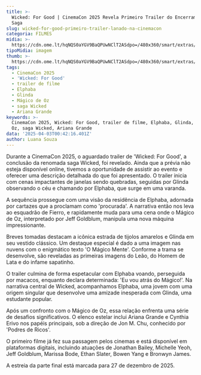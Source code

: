 ```yaml
---
title: >-
  Wicked: For Good | CinemaCon 2025 Revela Primeiro Trailer do Encerramento da
  Saga
slug: wicked-for-good-primeiro-trailer-lanado-na-cinemacon
categoria: FILMES
midia: >-
  https://cdn.ome.lt/hqNQS0aYGV9BaQPUwNClT2ASdpo=/480x360/smart/extras/conteudos/01_k6Ckl1Q.jpg
tipoMidia: imagem
thumb: >-
  https://cdn.ome.lt/hqNQS0aYGV9BaQPUwNClT2ASdpo=/480x360/smart/extras/conteudos/01_k6Ckl1Q.jpg
tags:
  - CinemaCon 2025
  - 'Wicked: For Good'
  - trailer de filme
  - Elphaba
  - Glinda
  - Mágico de Oz
  - saga Wicked
  - Ariana Grande
keywords: >-
  CinemaCon 2025, Wicked: For Good, trailer de filme, Elphaba, Glinda, Mágico de
  Oz, saga Wicked, Ariana Grande
data: '2025-04-03T00:42:16.401Z'
author: Luana Souza
---
```


Durante a CinemaCon 2025, o aguardado trailer de 'Wicked: For Good', a conclusão da renomada saga Wicked, foi revelado. 
Ainda que a prévia não esteja disponível online, tivemos a oportunidade de assistir ao evento e oferecer uma descrição detalhada do que foi apresentado. 
O trailer inicia com cenas impactantes de janelas sendo quebradas, seguidas por Glinda observando o céu e chamando por Elphaba, que surge em uma varanda. 

A sequência prossegue com uma visão da residência de Elphaba, adornada por cartazes que a proclamam como 'procurada'. 
A narrativa então nos leva ao esquadrão de Fierro, e rapidamente muda para uma cena onde o Mágico de Oz, interpretado por Jeff Goldblum, manipula uma nova máquina impressionante. 

Breves tomadas destacam a icônica estrada de tijolos amarelos e Glinda em seu vestido clássico. 
Um destaque especial é dado a uma imagem nas nuvens com o enigmático texto 'O Mágico Mente'. 
Conforme a trama se desenvolve, são reveladas as primeiras imagens do Leão, do Homem de Lata e do infame sapatinho. 

O trailer culmina de forma espetacular com Elphaba voando, perseguida por macacos, enquanto declara determinada: 'Eu vou atrás do Mágico!'. 
Na narrativa central de Wicked, acompanhamos Elphaba, uma jovem com uma origem singular que desenvolve uma amizade inesperada com Glinda, uma estudante popular. 

Após um confronto com o Mágico de Oz, essa relação enfrenta uma série de desafios significativos. 
O elenco estelar inclui Ariana Grande e Cynthia Erivo nos papéis principais, sob a direção de Jon M. Chu, conhecido por 'Podres de Ricos'. 

O primeiro filme já fez sua passagem pelos cinemas e está disponível em plataformas digitais, incluindo atuações de Jonathan Bailey, Michelle Yeoh, Jeff Goldblum, Marissa Bode, Ethan Slater, Bowen Yang e Bronwyn James. 

A estreia da parte final está marcada para 27 de dezembro de 2025.
